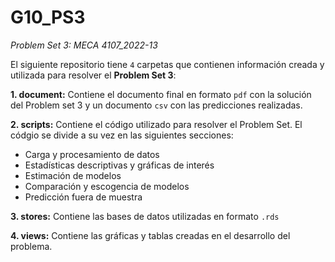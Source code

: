 # G10_PS3
*Problem Set 3: MECA 4107_2022-13*

El siguiente repositorio tiene ```4``` carpetas que contienen información creada y utilizada para resolver el **Problem Set 3**:

 **1. document:** Contiene el documento final en formato ```pdf``` con la solución del Problem set 3 y un documento ```csv``` con las predicciones realizadas.

 **2. scripts:** Contiene el código utilizado para resolver el Problem Set. El códgio se divide a su vez en las siguientes secciones:
- Carga y procesamiento de datos
- Estadísticas descriptivas y gráficas de interés
- Estimación de modelos
- Comparación y escogencia de modelos
- Predicción fuera de muestra

 **3. stores:** Contiene las bases de datos utilizadas en formato ```.rds```

 **4. views:** Contiene las gráficas y tablas creadas en el desarrollo del problema.

